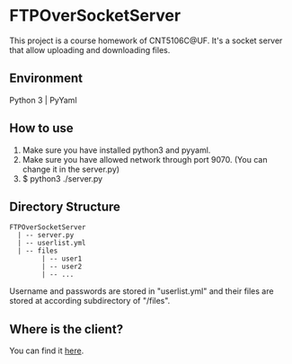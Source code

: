 # FTPOverSocketServer
This project is a course homework of CNT5106C@UF. It's a socket server that allow uploading and downloading files.
## Environment
Python 3 | PyYaml
## How to use
1. Make sure you have installed python3 and pyyaml.
2. Make sure you have allowed network through port 9070. (You can change it in the server.py)
3. $ python3 ./server.py
## Directory Structure
```
FTPOverSocketServer
  | -- server.py
  | -- userlist.yml
  | -- files
        | -- user1
        | -- user2
        | -- ...
```
Username and passwords are stored in "userlist.yml" and their files are stored at according subdirectory of "/files".
## Where is the client?
You can find it [here](https://github.com/JuiceW/FTPOverSocketClient).
